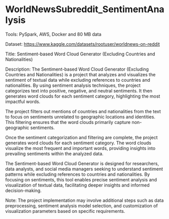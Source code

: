 # WorldNewsSubreddit_SentimentAnalysis

Tools: PySpark, AWS, Docker and 80 MB data

Dataset: https://www.kaggle.com/datasets/rootuser/worldnews-on-reddit

Title: Sentiment-based Word Cloud Generator (Excluding Countries and Nationalities)

Description:
The Sentiment-based Word Cloud Generator (Excluding Countries and Nationalities) is a project that analyzes and visualizes the sentiment of textual data while excluding references to countries and nationalities. By using sentiment analysis techniques, the project categorizes text into positive, negative, and neutral sentiments. It then generates word clouds for each sentiment category, highlighting the most impactful words.

The project filters out mentions of countries and nationalities from the text to focus on sentiments unrelated to geographic locations and identities. This filtering ensures that the word clouds primarily capture non-geographic sentiments.

Once the sentiment categorization and filtering are complete, the project generates word clouds for each sentiment category. The word clouds visualize the most frequent and important words, providing insights into prevailing sentiments within the analyzed data.

The Sentiment-based Word Cloud Generator is designed for researchers, data analysts, and social media managers seeking to understand sentiment patterns while excluding references to countries and nationalities. By focusing on sentiments, this tool enables precise sentiment analysis and visualization of textual data, facilitating deeper insights and informed decision-making.

Note: The project implementation may involve additional steps such as data preprocessing, sentiment analysis model selection, and customization of visualization parameters based on specific requirements.
